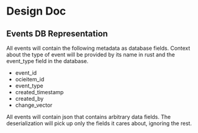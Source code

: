 # Design Doc

## Events DB Representation
All events will contain the following metadata as database fields. Context about the type of event will be provided by its name in rust and the event_type field in the database.

* event_id
* ocieitem_id
* event_type
* created_timestamp
* created_by
* change_vector

All events will contain json that contains arbitrary data fields. The deserialization will pick up only the fields it cares about, ignoring the rest.
